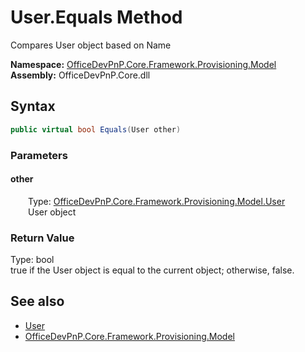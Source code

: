 # User.Equals Method  
 Compares User object based on Name   

**Namespace:** [OfficeDevPnP.Core.Framework.Provisioning.Model](OfficeDevPnP.Core.Framework.Provisioning.Model.md)  
**Assembly:** OfficeDevPnP.Core.dll  
## Syntax
```C#
public virtual bool Equals(User other)
```
### Parameters
#### other  
&emsp;&emsp;Type: [OfficeDevPnP.Core.Framework.Provisioning.Model.User](OfficeDevPnP.Core.Framework.Provisioning.Model.User.md)  
&emsp;&emsp;User object  

  

### Return Value
Type: bool  
true if the User object is equal to the current object; otherwise, false.  


## See also
- [User](OfficeDevPnP.Core.Framework.Provisioning.Model.User.md) 
- [OfficeDevPnP.Core.Framework.Provisioning.Model](OfficeDevPnP.Core.Framework.Provisioning.Model.md) 
